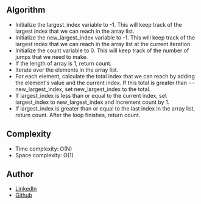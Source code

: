 


## Algorithm

- Initialize the largest_index variable to -1. This will keep track of the largest index that we can reach in the array list.
- Initialize the new_largest_index variable to -1. This will keep track of the largest index that we can reach in the array list at the current iteration.
- Initialize the count variable to 0. This will keep track of the number of jumps that we need to make.
- If the length of array is 1, return count.
- Iterate over the elements in the array list.
- For each element, calculate the total index that we can reach by adding the element's value and the current index. If this total is greater than - -new_largest_index, set new_largest_index to the total.
- If largest_index is less than or equal to the current index, set largest_index to new_largest_index and increment count by 1.
- If largest_index is greater than or equal to the last index in the array list, return count.
After the loop finishes, return count.


## Complexity

- Time complexity: O(N)
- Space complexity: O(1)


## Author

- [LinkedIn](https://www.linkedin.com/in/rishikesh-jagadale-331812207/)
- [Github](https://github.com/rissh)
